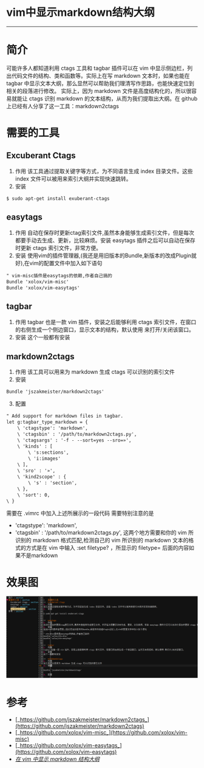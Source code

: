 #   vim中显示markdown结构大纲

---

#	简介
可能许多人都知道利用 ctags 工具和 tagbar 插件可以在 vim 中显示侧边栏，列出代码文件的结构、类和函数等。实际上在写 markdown 文本时，如果也能在 tagbar 中显示文本大纲，那么显然可以帮助我们理清写作思路，也能快速定位到相关的段落进行修改。
实际上，因为 markdown 文件是高度结构化的，所以很容易就能让 ctags 识别 markdown 的文本结构，从而为我们提取出大纲。在 github 上已经有人分享了这一工具：markdown2ctags

#	需要的工具
##	Excuberant Ctags
1.	作用
该工具通过提取关键字等方式，为不同语言生成 index 目录文件。这些 index 文件可以被用来索引大纲并实现快速跳转。
2.	安装
```
$ sudo apt-get install exuberant-ctags
```

##	easytags
1.	作用
自动在保存时更新ctag索引文件,虽然本身能够生成索引文件，但是每次都要手动去生成、更新，比较麻烦。安装 easytags 插件之后可以自动在保存时更新 ctags 索引文件，非常方便。
2.	安装
使用vim的插件管理器,(我还是用旧版本的Bundle,新版本的改成Plugin就好),在vim的配置文件中加入如下语句
```
" vim-misc插件是easytags的依赖,作者自己搞的
Bundle 'xolox/vim-misc'
Bundle 'xolox/vim-easytags'
```

##	tagbar
1.	作用
tagbar 也是一款 vim 插件，安装之后能够利用 ctags 索引文件，在窗口的右侧生成一个侧边窗口，显示文本的结构，默认使用 来打开/关闭该窗口。
2.	安装
这个一般都有安装

##	markdown2ctags
1.	作用
该工具可以用来为 markdown 生成 ctags 可以识别的索引文件
2.	安装
```
Bundle 'jszakmeister/markdown2ctags'
```
3.  配置
```
" Add support for markdown files in tagbar.
let g:tagbar_type_markdown = {
    \ 'ctagstype': 'markdown',
    \ 'ctagsbin' : '/path/to/markdown2ctags.py',
    \ 'ctagsargs' : '-f - --sort=yes --sro=»',
    \ 'kinds' : [
        \ 's:sections',
        \ 'i:images'
    \ ],
    \ 'sro' : '»',
    \ 'kind2scope' : {
        \ 's' : 'section',
    \ },
    \ 'sort': 0,
\ }
```
需要在 .vimrc 中加入上述所展示的一段代码
需要特别注意的是
+	 'ctagstype': 'markdown',
+	 'ctagsbin' : '/path/to/markdown2ctags.py',
这两个地方需要和你的 vim 所识别的 markdown 格式匹配,检测自己的 vim 所识别的 markdown 文本的格式的方式是在 vim 中输入 :set filetype? ，所显示的 filetype= 后面的内容如果不是markdown

#   效果图

![](../images/20190729001.png)


#   参考
+   [_https://github.com/jszakmeister/markdown2ctags_](https://github.com/jszakmeister/markdown2ctags)
+   [_https://github.com/xolox/vim-misc_](https://github.com/xolox/vim-misc)
+   [_https://github.com/xolox/vim-easytags_](https://github.com/xolox/vim-easytags)
+   [_在 vim 中显示 markdown 结构大纲_](https://blog.yongli1992.com/2015/08/14/vim-markdown-outline/)
